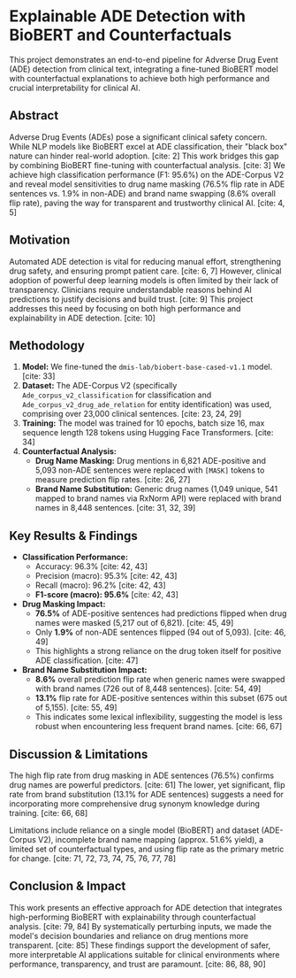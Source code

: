 # Explainable ADE Detection with BioBERT and Counterfactuals

This project demonstrates an end-to-end pipeline for Adverse Drug Event (ADE) detection from clinical text, integrating a fine-tuned BioBERT model with counterfactual explanations to achieve both high performance and crucial interpretability for clinical AI.

## Abstract

Adverse Drug Events (ADEs) pose a significant clinical safety concern. While NLP models like BioBERT excel at ADE classification, their "black box" nature can hinder real-world adoption. [cite: 2] This work bridges this gap by combining BioBERT fine-tuning with counterfactual analysis. [cite: 3] We achieve high classification performance (F1: 95.6%) on the ADE-Corpus V2 and reveal model sensitivities to drug name masking (76.5% flip rate in ADE sentences vs. 1.9% in non-ADE) and brand name swapping (8.6% overall flip rate), paving the way for transparent and trustworthy clinical AI. [cite: 4, 5]

## Motivation

Automated ADE detection is vital for reducing manual effort, strengthening drug safety, and ensuring prompt patient care. [cite: 6, 7] However, clinical adoption of powerful deep learning models is often limited by their lack of transparency. Clinicians require understandable reasons behind AI predictions to justify decisions and build trust. [cite: 9] This project addresses this need by focusing on both high performance and explainability in ADE detection. [cite: 10]

## Methodology

1.  **Model:** We fine-tuned the `dmis-lab/biobert-base-cased-v1.1` model. [cite: 33]
2.  **Dataset:** The ADE-Corpus V2 (specifically `Ade_corpus_v2_classification` for classification and `Ade_corpus_v2_drug_ade_relation` for entity identification) was used, comprising over 23,000 clinical sentences. [cite: 23, 24, 29]
3.  **Training:** The model was trained for 10 epochs, batch size 16, max sequence length 128 tokens using Hugging Face Transformers. [cite: 34]
4.  **Counterfactual Analysis:**
    * **Drug Name Masking:** Drug mentions in 6,821 ADE-positive and 5,093 non-ADE sentences were replaced with `[MASK]` tokens to measure prediction flip rates. [cite: 26, 27]
    * **Brand Name Substitution:** Generic drug names (1,049 unique, 541 mapped to brand names via RxNorm API) were replaced with brand names in 8,448 sentences. [cite: 31, 32, 39]

## Key Results & Findings

* **Classification Performance:**
    * Accuracy: 96.3% [cite: 42, 43]
    * Precision (macro): 95.3% [cite: 42, 43]
    * Recall (macro): 96.2% [cite: 42, 43]
    * **F1-score (macro): 95.6%** [cite: 42, 43]
* **Drug Masking Impact:**
    * **76.5%** of ADE-positive sentences had predictions flipped when drug names were masked (5,217 out of 6,821). [cite: 45, 49]
    * Only **1.9%** of non-ADE sentences flipped (94 out of 5,093). [cite: 46, 49]
    * This highlights a strong reliance on the drug token itself for positive ADE classification. [cite: 47]
* **Brand Name Substitution Impact:**
    * **8.6%** overall prediction flip rate when generic names were swapped with brand names (726 out of 8,448 sentences). [cite: 54, 49]
    * **13.1%** flip rate for ADE-positive sentences within this subset (675 out of 5,155). [cite: 55, 49]
    * This indicates some lexical inflexibility, suggesting the model is less robust when encountering less frequent brand names. [cite: 66, 67]

## Discussion & Limitations

The high flip rate from drug masking in ADE sentences (76.5%) confirms drug names are powerful predictors. [cite: 61] The lower, yet significant, flip rate from brand substitution (13.1% for ADE sentences) suggests a need for incorporating more comprehensive drug synonym knowledge during training. [cite: 66, 68]

Limitations include reliance on a single model (BioBERT) and dataset (ADE-Corpus V2), incomplete brand name mapping (approx. 51.6% yield), a limited set of counterfactual types, and using flip rate as the primary metric for change. [cite: 71, 72, 73, 74, 75, 76, 77, 78]

## Conclusion & Impact

This work presents an effective approach for ADE detection that integrates high-performing BioBERT with explainability through counterfactual analysis. [cite: 79, 84] By systematically perturbing inputs, we made the model's decision boundaries and reliance on drug mentions more transparent. [cite: 85] These findings support the development of safer, more interpretable AI applications suitable for clinical environments where performance, transparency, and trust are paramount. [cite: 86, 88, 90]
